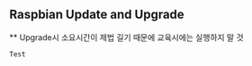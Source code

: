 ﻿## Raspbian Update and Upgrade
** Upgrade시 소요시간이 제법 길기 때문에 교육시에는 실행하지 말 것

<pre><code>Test</code></pre>
